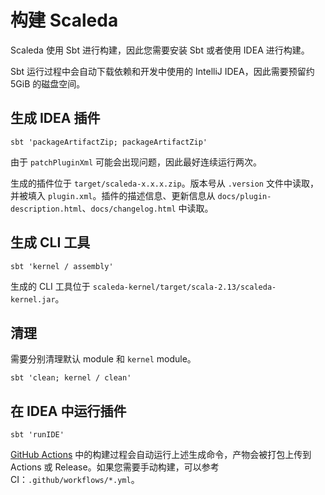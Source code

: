 # 构建 Scaleda

Scaleda 使用 Sbt 进行构建，因此您需要安装 Sbt 或者使用 IDEA 进行构建。

Sbt 运行过程中会自动下载依赖和开发中使用的 IntelliJ IDEA，因此需要预留约 5GiB 的磁盘空间。

## 生成 IDEA 插件

```shell
sbt 'packageArtifactZip; packageArtifactZip'
```

由于 `patchPluginXml` 可能会出现问题，因此最好连续运行两次。

生成的插件位于 `target/scaleda-x.x.x.zip`。版本号从 `.version` 文件中读取，并被填入 `plugin.xml`。插件的描述信息、更新信息从 `docs/plugin-description.html`、`docs/changelog.html` 中读取。

## 生成 CLI 工具

```shell
sbt 'kernel / assembly'
```

生成的 CLI 工具位于 `scaleda-kernel/target/scala-2.13/scaleda-kernel.jar`。

## 清理

需要分别清理默认 module 和 `kernel` module。

```shell
sbt 'clean; kernel / clean'
```

## 在 IDEA 中运行插件

```shell
sbt 'runIDE'
```

[GitHub Actions](https://github.com/Scaleda/Scaleda/actions) 中的构建过程会自动运行上述生成命令，产物会被打包上传到 Actions 或 Release。如果您需要手动构建，可以参考 CI：`.github/workflows/*.yml`。

